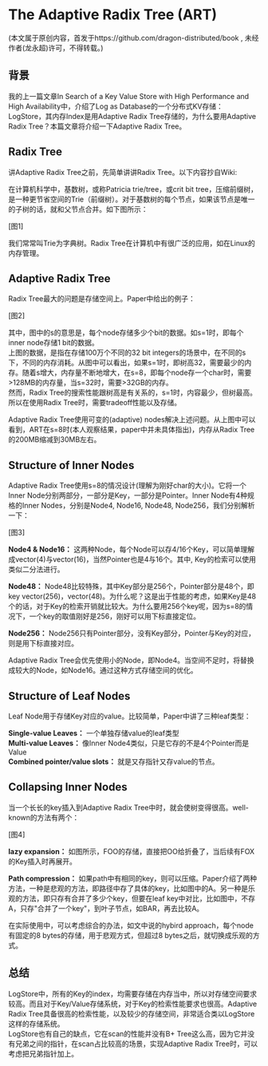 # The Adaptive Radix Tree (ART)

(本文属于原创内容，首发于https://github.com/dragon-distributed/book , 未经作者(龙永超)许可，不得转载。)  

## 背景

我的上一篇文章In Search of a Key Value Store with High Performance and High Availability中，介绍了Log as Database的一个分布式KV存储：LogStore，其内存Index是用Adaptive Radix Tree存储的，为什么要用Adaptive Radix Tree？本篇文章将介绍一下Adaptive Radix Tree。  

## Radix Tree

讲Adaptive Radix Tree之前，先简单讲讲Radix Tree。以下内容抄自Wiki:  

在计算机科学中，基数树，或称Patricia trie/tree，或crit bit tree，压缩前缀树，是一种更节省空间的Trie（前缀树）。对于基数树的每个节点，如果该节点是唯一的子树的话，就和父节点合并。如下图所示：  

[图1]

我们常常叫Trie为字典树。Radix Tree在计算机中有很广泛的应用，如在Linux的内存管理。  

## Adaptive Radix Tree

Radix Tree最大的问题是存储空间上。Paper中给出的例子：  

[图2]

其中，图中的s的意思是，每个node存储多少个bit的数据。如s=1时，即每个inner node存储1 bit的数据。  
上图的数据，是指在存储100万个不同的32 bit integers的场景中，在不同的s下，不同的内存消耗。从图中可以看出，如果s=1时，即树高32，需要最少的内存。随着s增大，内存量不断地增大，在s=8，即每个node存一个char时，需要>128MB的内存量，当s=32时，需要>32GB的内存。  
然而，Radix Tree的搜索性能跟树高是有关系的，s=1时，内容最少，但树最高。所以在使用Radix Tree时，需要tradeoff性能以及存储。  

Adaptive Radix Tree使用可变的(adaptive) nodes解决上述问题。从上图中可以看到，ART在s=8时(本人观察结果，paper中并未具体指出)，内存从Radix Tree的200MB缩减到30MB左右。  

## Structure of Inner Nodes

Adaptive Radix Tree使用s=8的情况设计(理解为刚好char的大小)。它将一个Inner Node分别两部分，一部分是Key，一部分是Pointer。Inner Node有4种规格的Inner Nodes，分别是Node4, Node16, Node48, Node256，我们分别解析一下：  

[图3]

**Node4 & Node16：**  这两种Node，每个Node可以存4/16个Key，可以简单理解成vector<char>(4)与vector<char>(16)，当然Pointer也是4与16个。其中, Key的检索可以使用类似二分法进行。  

**Node48：**  Node48比较特殊，其中Key部分是256个，Pointer部分是48个，即 key vector<char>(256)，vector<pointer>(48)。为什么呢？这是出于性能的考虑，如果Key是48个的话，对于Key的检索开销就比较大。为什么要用256个key呢，因为s=8的情况下，一个key的取值刚好是256，刚好可以用下标直接定位。  

**Node256：** Node256只有Pointer部分，没有Key部分，Pointer与Key的对应，则是用下标直接对应。  

Adaptive Radix Tree会优先使用小的Node，即Node4。当空间不足时，将替换成较大的Node，如Node16。通过这种方式存储空间的优化。  

## Structure of Leaf Nodes

Leaf Node用于存储Key对应的value。比较简单，Paper中讲了三种leaf类型：  

**Single-value Leaves：** 一个单独存储value的leaf类型  
**Multi-value Leaves：** 像Inner Node4类似，只是它存的不是4个Pointer而是Value  
**Combined pointer/value slots：** 就是又存指针又存value的节点。  

## Collapsing Inner Nodes

当一个长长的key插入到Adaptive Radix Tree中时，就会使树变得很高。well-known的方法有两个：  

[图4]

**lazy expansion：** 如图所示，FOO的存储，直接把OO给折叠了，当后续有FOX的Key插入时再展开。  

**Path compression：** 如果path中有相同的key，则可以压缩。Paper介绍了两种方法，一种是悲观的方法，即路径中存了具体的key，比如图中的A。另一种是乐观的方法，即只存有合并了多少个key，但要在leaf key中对比，比如图中，不存A，只存"合并了一个key"，到叶子节点，如BAR，再去比较A。  

在实际使用中，可以考虑综合的办法，如文中说的hybird approach，每个node有固定的8 bytes的存储，用于悲观方式，但超过8 bytes之后，就切换成乐观的方式。  

## 总结

LogStore中，所有的Key的index，均需要存储在内存当中，所以对存储空间要求较高。而且对于Key/Value存储系统，对于Key的检索性能要求也很高。Adaptive Radix Tree具备很高的检索性能，以及较少的存储空间，非常适合类以LogStore这样的存储系统。  
LogStore也有自己的缺点，它在scan的性能并没有B+ Tree这么高，因为它并没有兄弟之间的指针，在scan占比较高的场景，实现Adaptive Radix Tree时，可以考虑把兄弟指针加上。